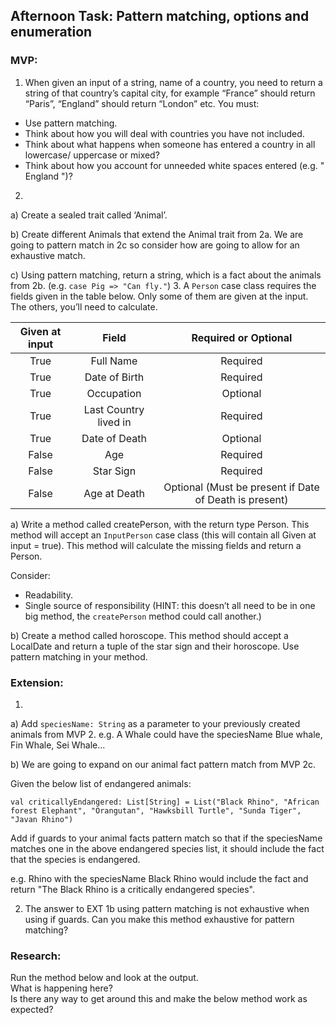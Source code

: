 ## Afternoon Task: Pattern matching, options and enumeration
### MVP:
1. When given an input of a string, name of a country, you need to return a string of that
   country’s capital city, for example “France” should return “Paris”, “England” should return
   “London” etc.
   You must:
* Use pattern matching.
* Think about how you will deal with countries you have not included.
* Think about what happens when someone has entered a country in all lowercase/
uppercase or mixed?
* Think about how you account for unneeded white spaces entered (e.g. " England ")?
2.
a) Create a sealed trait called ‘Animal’.

b) Create different Animals that extend the Animal trait from 2a. We are going to pattern match in 2c so consider how are going to allow for an exhaustive match.

c) Using pattern matching, return a string, which is a fact about the animals from 2b. (e.g. `case Pig => "Can fly."`)
3. A `Person` case class requires the fields given in the table below. Only some of them are given at the input. The others, you’ll need to calculate.

| Given at input |         Field         |                  Required or Optional                  |
|:--------------:|:---------------------:|:------------------------------------------------------:|
|      True      |       Full Name       |                        Required                        |
|      True      |     Date of Birth     |                        Required                        |
|      True      |      Occupation       |                        Optional                        |
|      True      | Last Country lived in |                        Required                        |
|      True      |     Date of Death     |                        Optional                        |
|     False      |          Age          |                        Required                        |
|     False      |       Star Sign       |                        Required                        |
|     False      |     Age at Death      | Optional (Must be present if Date of Death is present) |

a) Write a method called createPerson, with the return type Person. This method will accept an `InputPerson` case class (this will contain all Given at input = true). This method will calculate the missing fields and return a Person.

Consider:
* Readability.
* Single source of responsibility (HINT: this doesn’t all need to be in one big method, the `createPerson` method could call another.)

b) Create a method called horoscope. This method should accept a LocalDate and return a tuple of the star sign and their horoscope. Use pattern matching in your method.

### Extension:
1.
a) Add `speciesName: String` as a parameter to your previously created animals from MVP 2. e.g. A Whale could have the speciesName Blue whale, Fin Whale, Sei Whale...

b) We are going to expand on our animal fact pattern match from MVP 2c.

Given the below list of endangered animals:

`val criticallyEndangered: List[String] = List("Black Rhino", "African forest Elephant",
"Orangutan", "Hawksbill Turtle", "Sunda Tiger", "Javan Rhino")`

Add if guards to your animal facts pattern match so that if the speciesName matches one in the above endangered species list, it should include the fact that the species is endangered.

e.g. Rhino with the speciesName Black Rhino would include the fact and return "The Black Rhino is a critically endangered species".

2. The answer to EXT 1b using pattern matching is not exhaustive when using if guards. Can you make this method exhaustive for pattern matching?
### Research:
Run the method below and look at the output.\
What is happening here?\
Is there any way to get around this and make the below method work as expected?